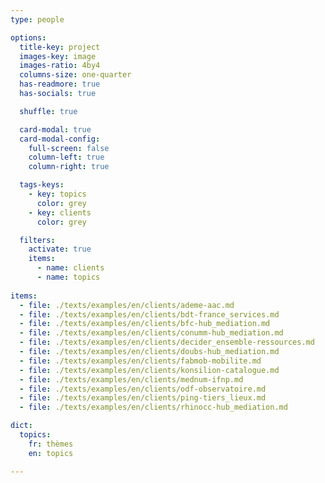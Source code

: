 ```yaml
---
type: people

options:
  title-key: project
  images-key: image
  images-ratio: 4by4
  columns-size: one-quarter
  has-readmore: true
  has-socials: true

  shuffle: true

  card-modal: true
  card-modal-config:
    full-screen: false
    column-left: true
    column-right: true

  tags-keys: 
    - key: topics
      color: grey
    - key: clients
      color: grey

  filters: 
    activate: true
    items: 
      - name: clients
      - name: topics
    
items:
  - file: ./texts/examples/en/clients/ademe-aac.md
  - file: ./texts/examples/en/clients/bdt-france_services.md
  - file: ./texts/examples/en/clients/bfc-hub_mediation.md
  - file: ./texts/examples/en/clients/conumm-hub_mediation.md
  - file: ./texts/examples/en/clients/decider_ensemble-ressources.md
  - file: ./texts/examples/en/clients/doubs-hub_mediation.md
  - file: ./texts/examples/en/clients/fabmob-mobilite.md
  - file: ./texts/examples/en/clients/konsilion-catalogue.md
  - file: ./texts/examples/en/clients/mednum-ifnp.md
  - file: ./texts/examples/en/clients/odf-observatoire.md
  - file: ./texts/examples/en/clients/ping-tiers_lieux.md
  - file: ./texts/examples/en/clients/rhinocc-hub_mediation.md

dict:
  topics: 
    fr: thèmes
    en: topics

---
```

